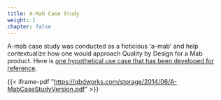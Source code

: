 ```yaml
---
title: A-Mab Case Study
weight: 1
chapter: false
---
```


A-mab case study was conducted as a ficticious 'a-mab' and help contextualize how one would approach Quality by Design for a Mab product.   Here is [one hypothetical use case that has been developed for reference](https://qbdworks.com/storage/2014/06/A-MabCaseStudyVersion.pdf).

{{< iframe-pdf "https://qbdworks.com/storage/2014/06/A-MabCaseStudyVersion.pdf" >}}

